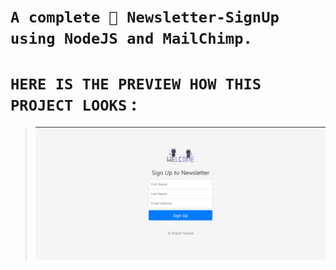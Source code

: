 # `A complete 🎊 Newsletter-SignUp using NodeJS and MailChimp.`
# `HERE IS THE PREVIEW HOW THIS PROJECT LOOKS` :  
>![Screenshot](./Screenshot/screenshot-1.png) 
